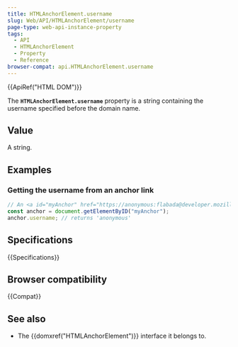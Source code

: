 ```yaml
---
title: HTMLAnchorElement.username
slug: Web/API/HTMLAnchorElement/username
page-type: web-api-instance-property
tags:
  - API
  - HTMLAnchorElement
  - Property
  - Reference
browser-compat: api.HTMLAnchorElement.username
---
```

{{ApiRef("HTML DOM")}}

The **`HTMLAnchorElement.username`** property is a
string containing the username specified before the domain name.

## Value

A string.

## Examples

### Getting the username from an anchor link

```js
// An <a id="myAnchor" href="https://anonymous:flabada@developer.mozilla.org/en-US/docs/HTMLAnchorElement"> element is in the document
const anchor = document.getElementByID("myAnchor");
anchor.username; // returns 'anonymous'
```

## Specifications

{{Specifications}}

## Browser compatibility

{{Compat}}

## See also

- The {{domxref("HTMLAnchorElement")}} interface it belongs to.
